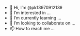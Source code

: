 - 👋 Hi, I’m @pk13970912139
- 👀 I’m interested in ...
- 🌱 I’m currently learning ...
- 💞️ I’m looking to collaborate on ...
- 📫 How to reach me ...

<!---
PK13970912139/PK13970912139是一个突尼斯的特殊存储库,因为它的`阅读.md'(这个文件)出现在你的JUUUB配置文件上。
您可以点击预览链接查看您的更改。
--->
